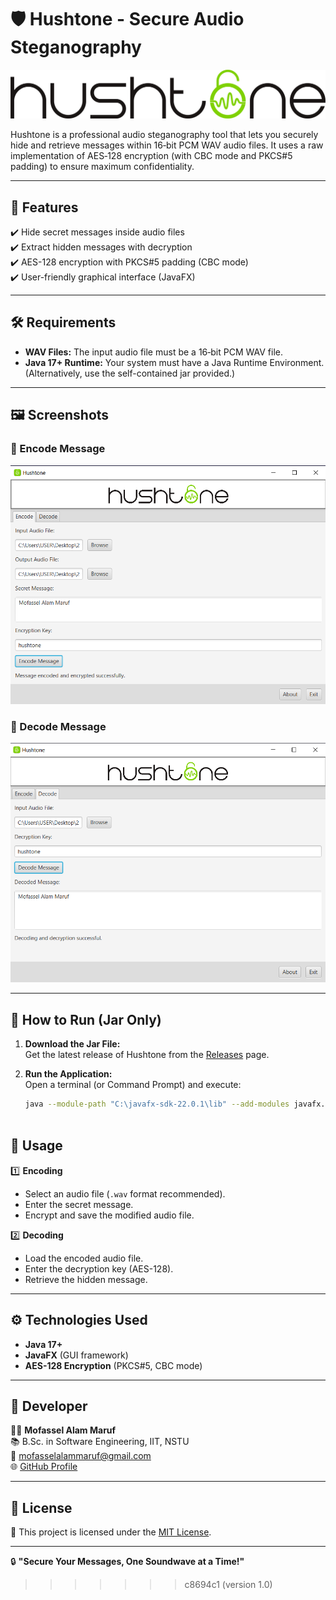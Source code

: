 # 🛡️ Hushtone - Secure Audio Steganography  

![Hushtone Logo](logo.jpg)  

Hushtone is a professional audio steganography tool that lets you securely hide and retrieve messages within 16‑bit PCM WAV audio files. It uses a raw implementation of AES‑128 encryption (with CBC mode and PKCS#5 padding) to ensure maximum confidentiality.

---

## 📌 Features  
✔️ Hide secret messages inside audio files  
✔️ Extract hidden messages with decryption  
✔️ AES-128 encryption with PKCS#5 padding (CBC mode)  
✔️ User-friendly graphical interface (JavaFX)   

---
## 🛠️ Requirements

- **WAV Files:** The input audio file must be a 16‑bit PCM WAV file.
- **Java 17+ Runtime:** Your system must have a Java Runtime Environment.  
  (Alternatively, use the self-contained jar provided.)

---

## 🖼️ Screenshots  

### 🔹 Encode Message  
![Encoding Screenshot](encode.png)  

### 🔹 Decode Message  
![Decoding Screenshot](decode.png)  

---

## 🚀 How to Run (Jar Only)

1. **Download the Jar File:**  
   Get the latest release of Hushtone from the [Releases](https://github.com/10Maruf/Hushtone.git) page.

2. **Run the Application:**  
   Open a terminal (or Command Prompt) and execute:
   ```sh
   java --module-path "C:\javafx-sdk-22.0.1\lib" --add-modules javafx.controls,javafx.fxml -jar Hushtone.jar
   


## 🎯 Usage  

1️⃣ **Encoding**  
   - Select an audio file (`.wav` format recommended).  
   - Enter the secret message.  
   - Encrypt and save the modified audio file.  

2️⃣ **Decoding**  
   - Load the encoded audio file.  
   - Enter the decryption key (AES-128).  
   - Retrieve the hidden message.  

---

## ⚙️ Technologies Used  

- **Java 17+**  
- **JavaFX** (GUI framework)  
- **AES-128 Encryption** (PKCS#5, CBC mode)  

---
## 👤 Developer  

👨‍💻 **Mofassel Alam Maruf**  
📚 B.Sc. in Software Engineering, IIT, NSTU  
📧 [mofasselalammaruf@gmail.com](mailto:mofasselalammaruf@gmail.com)  
🌐 [GitHub Profile](https://github.com/10Maruf)  

---

## 📜 License  
📝 This project is licensed under the [MIT License](https://github.com/10Maruf/Hushtone/blob/main/LICENSE).  

---



🔒 **"Secure Your Messages, One Soundwave at a Time!"**  
>>>>>>> c8694c1 (version 1.0)
